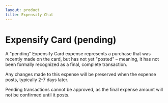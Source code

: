 ```yaml
---
layout: product
title: Expensify Chat
---
```


# Expensify Card (pending)

A "pending" Expensify Card expense represents a purchase that was recently made on the card, but has not yet "posted" – meaning, it has not been formally recognized as a final, complete transaction.

Any changes made to this expense will be preserved when the expense posts, typically 2-7 days later.

Pending transactions cannot be approved, as the final expense amount will not be confirmed until it posts.
